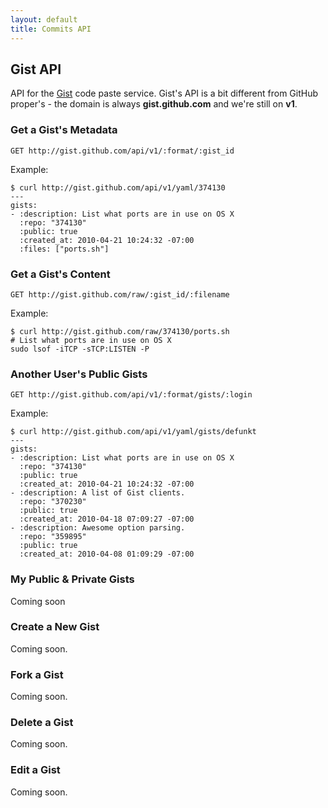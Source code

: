 ```yaml
---
layout: default
title: Commits API
---
```


## Gist API ##

API for the [Gist](http://gist.github.com) code paste
service. Gist's API is a bit different from GitHub proper's - the
domain is always **gist.github.com** and we're still on **v1**.

### Get a Gist's Metadata ###

    GET http://gist.github.com/api/v1/:format/:gist_id

Example:

    $ curl http://gist.github.com/api/v1/yaml/374130
    ---
    gists:
    - :description: List what ports are in use on OS X
      :repo: "374130"
      :public: true
      :created_at: 2010-04-21 10:24:32 -07:00
      :files: ["ports.sh"]

### Get a Gist's Content ###

    GET http://gist.github.com/raw/:gist_id/:filename

Example:

    $ curl http://gist.github.com/raw/374130/ports.sh
    # List what ports are in use on OS X
    sudo lsof -iTCP -sTCP:LISTEN -P

### Another User's Public Gists ###

    GET http://gist.github.com/api/v1/:format/gists/:login

Example:

    $ curl http://gist.github.com/api/v1/yaml/gists/defunkt
    ---
    gists:
    - :description: List what ports are in use on OS X
      :repo: "374130"
      :public: true
      :created_at: 2010-04-21 10:24:32 -07:00
    - :description: A list of Gist clients.
      :repo: "370230"
      :public: true
      :created_at: 2010-04-18 07:09:27 -07:00
    - :description: Awesome option parsing.
      :repo: "359895"
      :public: true
      :created_at: 2010-04-08 01:09:29 -07:00

### My Public & Private Gists ###

Coming soon

### Create a New Gist ###

Coming soon.

### Fork a Gist ###

Coming soon.

### Delete a Gist ###

Coming soon.

### Edit a Gist ###

Coming soon.
